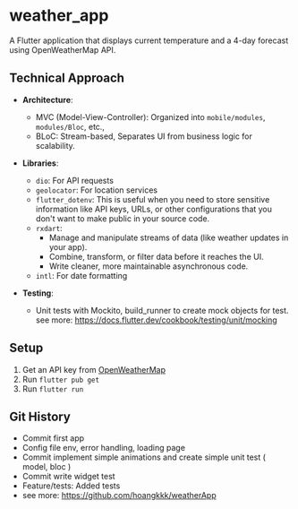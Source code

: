 # weather_app

A Flutter application that displays current temperature and a 4-day forecast using OpenWeatherMap API.

## Technical Approach

- **Architecture**: 
    + MVC (Model-View-Controller): Organized into `mobile/modules`, `modules/Bloc`, etc., 
    + BLoC: Stream-based, Separates UI from business logic for scalability.

- **Libraries**:
  - `dio`: For API requests
  - `geolocator`: For location services
  - `flutter_dotenv`: This is useful when you need to store sensitive information like API keys, URLs, or other configurations that you don't want to make public in your source code. 
  - `rxdart`: 
    + Manage and manipulate streams of data (like weather updates in your app).
    + Combine, transform, or filter data before it reaches the UI.
    + Write cleaner, more maintainable asynchronous code.
  - `intl`: For date formatting
- **Testing**: 
  - Unit tests with Mockito, build_runner to create mock objects for test. see more: https://docs.flutter.dev/cookbook/testing/unit/mocking

## Setup
1. Get an API key from [OpenWeatherMap](https://openweathermap.org/)
3. Run `flutter pub get`
4. Run `flutter run`

## Git History
- Commit first app
- Config file env, error handling, loading page
- Commit implement simple animations and create simple unit test ( model, bloc )
- Commit write widget test
- Feature/tests: Added tests
- see more: https://github.com/hoangkkk/weatherApp